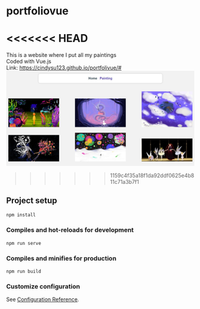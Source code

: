# portfoliovue

<<<<<<< HEAD
=======
This is a website where I put all my paintings <br />
Coded with Vue.js <br />
Link: https://cindysu123.github.io/portfolivue/#
![Preview](https://github.com/Cindysu123/portfolivue/blob/master/1.jpg?raw=true)

>>>>>>> 1159c4f35a18f1da92ddf0625e4b811c71a3b7f1
## Project setup
```
npm install
```

### Compiles and hot-reloads for development
```
npm run serve
```

### Compiles and minifies for production
```
npm run build
```

### Customize configuration
See [Configuration Reference](https://cli.vuejs.org/config/).
